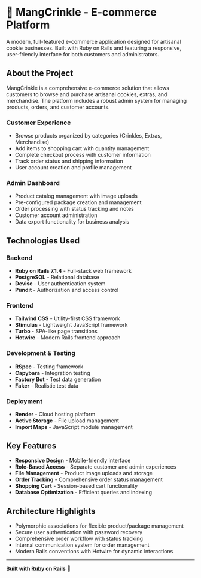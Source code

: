 # 🍪 MangCrinkle - E-commerce Platform

A modern, full-featured e-commerce application designed for artisanal cookie businesses. Built with Ruby on Rails and featuring a responsive, user-friendly interface for both customers and administrators.

## About the Project

MangCrinkle is a comprehensive e-commerce solution that allows customers to browse and purchase artisanal cookies, extras, and merchandise. The platform includes a robust admin system for managing products, orders, and customer accounts.

### Customer Experience
- Browse products organized by categories (Crinkles, Extras, Merchandise)
- Add items to shopping cart with quantity management
- Complete checkout process with customer information
- Track order status and shipping information
- User account creation and profile management

### Admin Dashboard
- Product catalog management with image uploads
- Pre-configured package creation and management
- Order processing with status tracking and notes
- Customer account administration
- Data export functionality for business analysis

## Technologies Used

### Backend
- **Ruby on Rails 7.1.4** - Full-stack web framework
- **PostgreSQL** - Relational database
- **Devise** - User authentication system
- **Pundit** - Authorization and access control

### Frontend
- **Tailwind CSS** - Utility-first CSS framework
- **Stimulus** - Lightweight JavaScript framework
- **Turbo** - SPA-like page transitions
- **Hotwire** - Modern Rails frontend approach

### Development & Testing
- **RSpec** - Testing framework
- **Capybara** - Integration testing
- **Factory Bot** - Test data generation
- **Faker** - Realistic test data

### Deployment
- **Render** - Cloud hosting platform
- **Active Storage** - File upload management
- **Import Maps** - JavaScript module management

## Key Features

- **Responsive Design** - Mobile-friendly interface
- **Role-Based Access** - Separate customer and admin experiences
- **File Management** - Product image uploads and storage
- **Order Tracking** - Comprehensive order status management
- **Shopping Cart** - Session-based cart functionality
- **Database Optimization** - Efficient queries and indexing

## Architecture Highlights

- Polymorphic associations for flexible product/package management
- Secure user authentication with password recovery
- Comprehensive order workflow with status tracking
- Internal communication system for order management
- Modern Rails conventions with Hotwire for dynamic interactions

---

**Built with Ruby on Rails** 🚀
